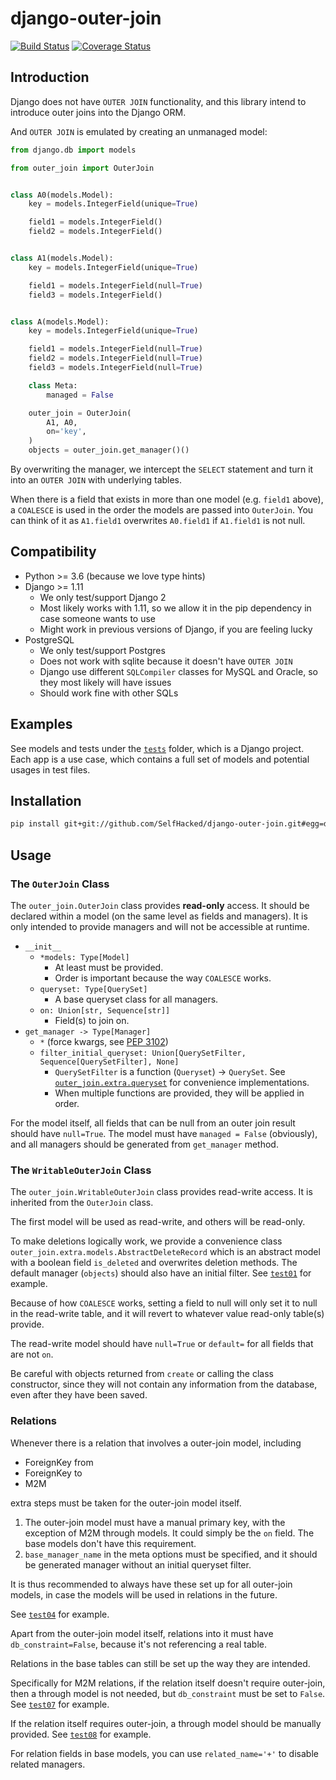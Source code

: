 # django-outer-join

[![Build Status](https://travis-ci.com/SelfHacked/django-outer-join.svg?branch=master)](https://travis-ci.com/SelfHacked/django-outer-join)
[![Coverage Status](https://coveralls.io/repos/github/SelfHacked/django-outer-join/badge.svg?branch=master)](https://coveralls.io/github/SelfHacked/django-outer-join?branch=master)

## Introduction

Django does not have `OUTER JOIN` functionality,
and this library intend to introduce outer joins into the Django ORM.

And `OUTER JOIN` is emulated by creating an unmanaged model:

```python
from django.db import models

from outer_join import OuterJoin


class A0(models.Model):
    key = models.IntegerField(unique=True)

    field1 = models.IntegerField()
    field2 = models.IntegerField()


class A1(models.Model):
    key = models.IntegerField(unique=True)

    field1 = models.IntegerField(null=True)
    field3 = models.IntegerField()


class A(models.Model):
    key = models.IntegerField(unique=True)

    field1 = models.IntegerField(null=True)
    field2 = models.IntegerField(null=True)
    field3 = models.IntegerField(null=True)

    class Meta:
        managed = False

    outer_join = OuterJoin(
        A1, A0,
        on='key',
    )
    objects = outer_join.get_manager()()
```

By overwriting the manager, we intercept the `SELECT` statement
and turn it into an `OUTER JOIN` with underlying tables.

When there is a field that exists in more than one model (e.g. `field1` above),
a `COALESCE` is used in the order the models are passed into `OuterJoin`.
You can think of it as `A1.field1` overwrites `A0.field1` if `A1.field1` is not null.

## Compatibility

* Python >= 3.6 (because we love type hints)
* Django >= 1.11
    * We only test/support Django 2
    * Most likely works with 1.11, so we allow it in the pip dependency in case someone wants to use
    * Might work in previous versions of Django, if you are feeling lucky
* PostgreSQL
    * We only test/support Postgres
    * Does not work with sqlite because it doesn't have `OUTER JOIN`
    * Django use different `SQLCompiler` classes for MySQL and Oracle, so they most likely will have issues
    * Should work fine with other SQLs

## Examples

See models and tests under the [`tests`](tests/) folder, which is a Django project.
Each app is a use case, which contains a full set of models
and potential usages in test files.

## Installation

```bash
pip install git+git://github.com/SelfHacked/django-outer-join.git#egg=django-outer-join
```

## Usage

### The `OuterJoin` Class

The `outer_join.OuterJoin` class provides **read-only** access.
It should be declared within a model (on the same level as fields and managers).
It is only intended to provide managers and will not be accessible at runtime.

* `__init__`
    * `*models: Type[Model]`
        * At least must be provided.
        * Order is important because the way `COALESCE` works.
    * `queryset: Type[QuerySet]`
        * A base queryset class for all managers.
    * `on: Union[str, Sequence[str]]`
        * Field(s) to join on.
* `get_manager -> Type[Manager]`
    * `*` (force kwargs, see [PEP 3102](https://www.python.org/dev/peps/pep-3102/))
    * `filter_initial_queryset: Union[QuerySetFilter, Sequence[QuerySetFilter], None]`
        * `QuerySetFilter` is a function (`Queryset`) -> `QuerySet`. See [`outer_join.extra.queryset`](outer_join/extra/queryset/) for convenience implementations.
        * When multiple functions are provided, they will be applied in order.

For the model itself, all fields that can be null from an outer join result should have `null=True`.
The model must have `managed = False` (obviously),
and all managers should be generated from `get_manager` method.

### The `WritableOuterJoin` Class

The `outer_join.WritableOuterJoin` class provides read-write access.
It is inherited from the `OuterJoin` class.

The first model will be used as read-write, and others will be read-only.

To make deletions logically work, we provide a convenience class
`outer_join.extra.models.AbstractDeleteRecord`
which is an abstract model with a boolean field `is_deleted`
and overwrites deletion methods.
The default manager (`objects`) should also have an initial filter.
See [`test01`](tests/test01_readwrite_basic/models.py) for example.

Because of how `COALESCE` works,
setting a field to null will only set it to null in the read-write table,
and it will revert to whatever value read-only table(s) provide.

The read-write model should have `null=True` or `default=`
for all fields that are not `on`.

Be careful with objects returned from `create` or calling the class constructor,
since they will not contain any information from the database,
even after they have been saved.

### Relations

Whenever there is a relation that involves a outer-join model, including

* ForeignKey from
* ForeignKey to
* M2M

extra steps must be taken for the outer-join model itself.

1. The outer-join model must have a manual primary key, with the exception of M2M through models. It could simply be the `on` field. The base models don't have this requirement.
2. `base_manager_name` in the meta options must be specified, and it should be generated manager without an initial queryset filter.

It is thus recommended to always have these set up for all outer-join models,
in case the models will be used in relations in the future.

See [`test04`](tests/test04_fk_out/models.py) for example.

Apart from the outer-join model itself,
relations into it must have `db_constraint=False`,
because it's not referencing a real table.

Relations in the base tables can still be set up the way they are intended.

Specifically for M2M relations,
if the relation itself doesn't require outer-join,
then a through model is not needed,
but `db_constraint` must be set to `False`.
See [`test07`](tests/test07_m2m_one/models.py) for example.

If the relation itself requires outer-join,
a through model should be manually provided.
See [`test08`](tests/test08_m2m_all/models.py) for example.

For relation fields in base models,
you can use `related_name='+'` to disable related managers.

